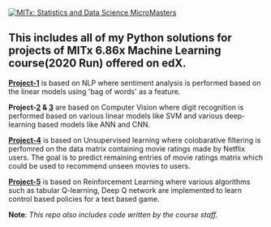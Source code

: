 [![MITx: Statistics and Data Science MicroMasters](https://img.shields.io/badge/MITx-Statistics%20and%20Data%20Science%20MicroMasters-blue)](https://www.edx.org/micromasters/mitx-statistics-and-data-science)

## This includes all of my Python solutions for projects of MITx 6.86x Machine Learning course(2020 Run) offered on edX.

[__Project-1__](https://github.com/Poojan-ml/MITx-6.86x-ML-Projects/tree/master/project1/sentiment_analysis) is based on NLP where sentiment analysis is performed based on the linear models using 'bag of words' as a feature.

__Project-[2](https://github.com/Poojan-ml/MITx-6.86x-ML-Projects/tree/master/project2/mnist-1) & [3](https://github.com/Poojan-ml/MITx-6.86x-ML-Projects/tree/master/project3/mnist-2)__ are based on Computer Vision where digit recognition is performed based on various linear models like SVM and various deep-learning based models like ANN and CNN.

[__Project-4__](https://github.com/Poojan-ml/MITx-6.86x-ML-Projects/tree/master/project4/netflix-collaborative%20filtering) is based on Unsupervised learning where colobarative filtering is perfomred on the data matrix containing movie ratings made by Netflix users. The goal is to predict remaining entries of movie ratings matrix which could be used to recommend unseen movies to users.

[__Project-5__](https://github.com/Poojan-ml/MITx-6.86x-ML-Projects/tree/master/project5/Reinforcement_learning) is based on Reinforcement Learning where various algorithms such as tabular Q-learning, Deep Q network are implemented to learn control based policies for a text based game. 

__Note__: _This repo also includes code written by the course staff._    

